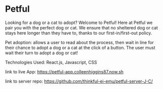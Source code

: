 # Petful
Looking for a dog or a cat to adopt? Welcome to Petful! 
Here at Petful we pair you with the perfect dog or cat. 
We ensure that no sheltered dog or cat stays here longer than they have to, thanks to our first-in/first-out policy.


Pet adoption: allows a user to read about the process, then wait in line for their chance to adopt a dog or a cat at the click of a button. The user must wait their turn to adopt a dog or cat! 


Technologies Used: React.js, Javascript, CSS

link to live App: https://petful-app.colleenhiggins87.now.sh

link to server repo: https://github.com/thinkful-ei-emu/petful-server-J-C/

